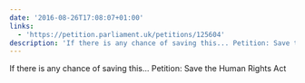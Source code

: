 ```yaml
---
date: '2016-08-26T17:08:07+01:00'
links:
  - 'https://petition.parliament.uk/petitions/125604'
description: 'If there is any chance of saving this... Petition: Save the Human Rights Act '
---
```

If there is any chance of saving this... Petition: Save the Human Rights Act 
